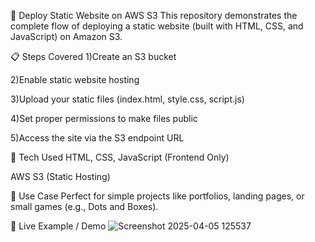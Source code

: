 🚀 Deploy Static Website on AWS S3
This repository demonstrates the complete flow of deploying a static website (built with HTML, CSS, and JavaScript) on Amazon S3.

📋 Steps Covered
1)Create an S3 bucket

2)Enable static website hosting

3)Upload your static files (index.html, style.css, script.js)

4)Set proper permissions to make files public

5)Access the site via the S3 endpoint URL

🧩 Tech Used
HTML, CSS, JavaScript (Frontend Only)

AWS S3 (Static Hosting)

🎯 Use Case
Perfect for simple projects like portfolios, landing pages, or small games (e.g., Dots and Boxes).

🔗 Live Example / Demo
![Screenshot 2025-04-05 125537](https://github.com/user-attachments/assets/fdac63b7-ee16-4155-8a40-cb3f24bffa3b)
